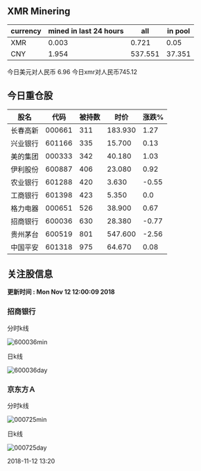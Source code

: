 ## XMR Minering

|currency|mined in last 24 hours|all|in pool|
|---|---|---|---|
|XMR|0.003|0.721|0.05|
|CNY|1.954|537.551|37.351|

今日美元对人民币 6.96	今日xmr对人民币745.12


## 今日重仓股 

|股名|代码|被持数|时价|涨跌%|
|---|---|---|---|---|
|长春高新|000661|311|183.930|1.27|
|兴业银行|601166|335|15.700|0.13|
|美的集团|000333|342|40.180|1.03|
|伊利股份|600887|406|23.080|0.92|
|农业银行|601288|420|3.630|-0.55|
|工商银行|601398|423|5.350|0.0|
|格力电器|000651|526|38.900|0.67|
|招商银行|600036|630|28.380|-0.77|
|贵州茅台|600519|801|547.600|-2.56|
|中国平安|601318|975|64.670|0.08|

## 关注股信息
**更新时间 : Mon Nov 12 12:00:09 2018**
### 招商银行 
分时k线

![600036min](http://image.sinajs.cn/newchart/min/n/sh600036.gif)

日k线

![600036day](http://image.sinajs.cn/newchart/daily/n/sh600036.gif)

### 京东方Ａ 
分时k线

![000725min](http://image.sinajs.cn/newchart/min/n/sz000725.gif)

日k线

![000725day](http://image.sinajs.cn/newchart/daily/n/sz000725.gif)

2018-11-12 13:20